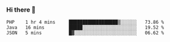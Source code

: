 ### Hi there 👋

<!--START_SECTION:waka-->

```text
PHP    1 hr 4 mins     ██████████████████▒░░░░░░   73.86 %
Java   16 mins         █████░░░░░░░░░░░░░░░░░░░░   19.52 %
JSON   5 mins          █▓░░░░░░░░░░░░░░░░░░░░░░░   06.62 %
```

<!--END_SECTION:waka-->


<!--
**AnkelMauCastillo/AnkelMauCastillo** is a ✨ _special_ ✨ repository because its `README.md` (this file) appears on your GitHub profile.

Here are some ideas to get you started:

- 🔭 I’m currently working on ...
- 🌱 I’m currently learning ...
- 👯 I’m looking to collaborate on ...
- 🤔 I’m looking for help with ...
- 💬 Ask me about ...
- 📫 How to reach me: ...
- 😄 Pronouns: ...
- ⚡ Fun fact: ...
-->
